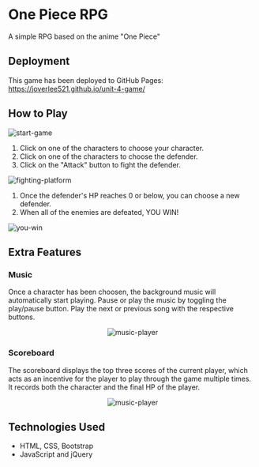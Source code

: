 # One Piece RPG
A simple RPG based on the anime "One Piece" 

## Deployment
This game has been deployed to GitHub Pages: https://joverlee521.github.io/unit-4-game/

## How to Play
![start-game](https://user-images.githubusercontent.com/40774762/50364680-eb3bbb80-0525-11e9-88bd-2766a438a127.png)
1. Click on one of the characters to choose your character.
1. Click on one of the characters to choose the defender.
1. Click on the "Attack" button to fight the defender.

![fighting-platform](https://user-images.githubusercontent.com/40774762/50364651-c1829480-0525-11e9-851f-4baf99bce4bb.png)

1. Once the defender's HP reaches 0 or below, you can choose a new defender.
1. When all of the enemies are defeated, YOU WIN!

![you-win](https://user-images.githubusercontent.com/40774762/50364748-35bd3800-0526-11e9-876c-1e509de4438a.png)

## Extra Features
### Music
Once a character has been choosen, the background music will automatically start playing. Pause or play the music by toggling the play/pause button. Play the next or previous song with the respective buttons.

<p align="center">
  <img src="https://user-images.githubusercontent.com/40774762/50364796-75841f80-0526-11e9-8bf2-a75bc3bbd02a.png" alt="music-player"/>
</p>


### Scoreboard
The scoreboard displays the top three scores of the current player, which acts as an incentive for the player to play through the game multiple times. It records both the character and the final HP of the player. 

<p align="center">
  <img src="https://user-images.githubusercontent.com/40774762/50364845-a5332780-0526-11e9-9e72-63e3f577f907.png" alt="music-player"/>
</p>

## Technologies Used
* HTML, CSS, Bootstrap
* JavaScript and jQuery
